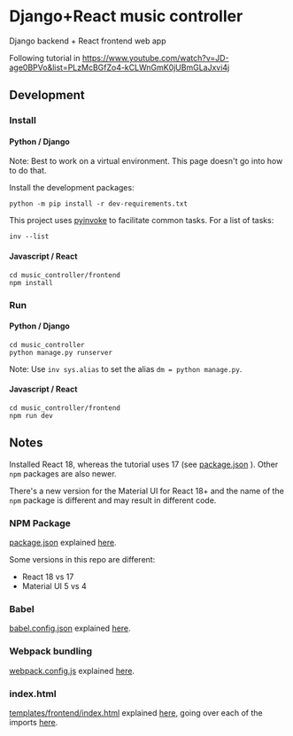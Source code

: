# Django+React music controller
Django backend + React frontend web app

Following tutorial in
https://www.youtube.com/watch?v=JD-age0BPVo&list=PLzMcBGfZo4-kCLWnGmK0jUBmGLaJxvi4j

## Development
### Install
#### Python / Django
Note: Best to work on a virtual environment.
This page doesn't go into how to do that.

Install the development packages:
```
python -m pip install -r dev-requirements.txt
```

This project uses [pyinvoke](https://www.pyinvoke.org/) to facilitate common tasks.
For a list of tasks:
```
inv --list
```

#### Javascript / React
```
cd music_controller/frontend
npm install
```

### Run
#### Python / Django
```
cd music_controller
python manage.py runserver
```
Note: Use `inv sys.alias` to set the alias `dm = python manage.py`.

#### Javascript / React
```
cd music_controller/frontend
npm run dev
```

## Notes
Installed React 18, whereas the tutorial uses 17 (see
[package.json](https://github.com/techwithtim/Music-Controller-Web-App-Tutorial/blob/main/Tutorial%201%20-%204/frontend/package.json)
). Other `npm` packages are also newer.

There's a new version for the Material UI for React 18+ and the name of the `npm` package is different and may result
in different code.

### NPM Package
[package.json](https://github.com/techwithtim/Music-Controller-Web-App-Tutorial/blob/main/Tutorial%201%20-%204/frontend/package.json)
explained [here](https://youtu.be/6c2NqDyxppU?t=733).

Some versions in this repo are different:
* React 18 vs 17
* Material UI 5 vs 4

### Babel
[babel.config.json](https://github.com/techwithtim/Music-Controller-Web-App-Tutorial/blob/main/Tutorial%201%20-%204/frontend/babel.config.json)
explained [here](https://youtu.be/6c2NqDyxppU?t=542).

### Webpack bundling
[webpack.config.js](https://github.com/techwithtim/Music-Controller-Web-App-Tutorial/blob/main/Tutorial%201%20-%204/frontend/webpack.config.js)
explained [here](https://youtu.be/6c2NqDyxppU?t=605).

### index.html
[templates/frontend/index.html](https://github.com/techwithtim/Music-Controller-Web-App-Tutorial/blob/main/Tutorial%201%20-%204/frontend/templates/frontend/index.html)
explained [here](https://youtu.be/6c2NqDyxppU?t=876), going over each of the imports
[here](https://youtu.be/6c2NqDyxppU?t=974).
